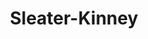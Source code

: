 ---
title: "Sleater-Kinney"
summary: "Formed in Olympia, WA in 1994. Went on \"indefinite hiatus\" in 2006. Reformed in 2014. These Portland, Oregon-native female punk rockers were in the middle of the Riot Grrrl scene in the 90s, and they were one of the few to survive the inevitable backlash . Sleater-Kinney is taken from a local freeway off-ramp. Originally, the band was and 's side-project. The Australian-born became the band's first permanent drummer in late 1994. In 1997, became their new drummer. After a few albums recorded with in Portland, OR , they went into an unfamiliar studio with in late 2004, to record their first album for Sub Pop. What they came out with divided a lot of opinions, and was the most challenging album for them to record - countless re-takes and tearful sessions were reported at the time. In the summer of 2006, they announced an \"indefinite hiatus\", and they played their final U.S. gigs in August. The statement on their official website offers a glimmer of hope: \"As of now, there are no plans for future tours or recordings.\" They were in other bands before, during, and after Sleater-Kinney's 11 year run: Corin has been in both and , Carrie was in and , Laura is in , and Janet is in . Weiss announced her departure from the band in 2019. Most recent line-up: Carrie Brownstein - guitar, vocals Corin Tucker - guitar, vocals Janet Weiss - drums, vocals"
image: "sleater-kinney.jpg"
apple_music_artist_url: "https://music.apple.com/gb/artist/sleater-kinney/2819264"
---